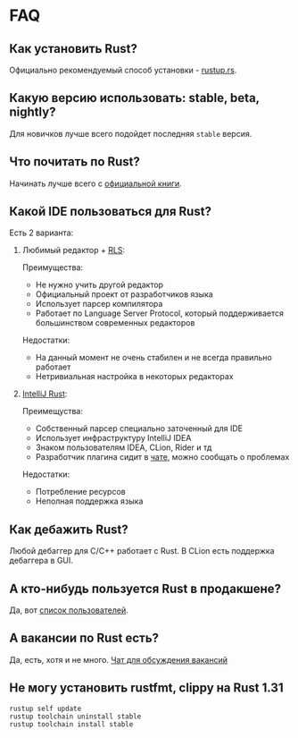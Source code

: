 # FAQ

## Как установить Rust?

Официально рекомендуемый способ установки - [rustup.rs](https://rustup.rs).

## Какую версию использовать: stable, beta, nightly?

Для новичков лучше всего подойдет последняя `stable` версия.

## Что почитать по Rust?

Начинать лучше всего с [официальной книги](https://doc.rust-lang.org/book/index.html).

## Какой IDE пользоваться для Rust?

Есть 2 варианта: 

1) Любимый редактор + [RLS](https://github.com/rust-lang/rls):

   Преимущества: 
    - Не нужно учить другой редактор
    - Официальный проект от разработчиков языка
    - Использует парсер компилятора
    - Работает по Language Server Protocol, который поддерживается большинством современных редакторов


   Недостатки:
    - На данный момент не очень стабилен и не всегда правильно работает
    - Нетривиальная настройка в некоторых редакторах

2) [IntelliJ Rust](https://intellij-rust.github.io):

   Преимещуства:
    - Собственный парсер специально заточенный для IDE
    - Использует инфраструктуру IntelliJ IDEA
    - Знаком пользователям IDEA, CLion, Rider и тд 
    - Разработчик плагина сидит в [чате](https://t.me/rustlang_ru), можно сообщать о проблемах
    
    
   Недостатки:
    - Потребление ресурсов
    - Неполная поддержка языка

## Как дебажить Rust?

Любой дебаггер для C/C++ работает с Rust. В CLion есть поддержка дебаггера в GUI.

## А кто-нибудь пользуется Rust в продакшене?

Да, вот [список пользователей](https://www.rust-lang.org/production/users).

## А вакансии по Rust есть?

Да, есть, хотя и не много. [Чат для обсуждения вакансий](https://t.me/rust_jobs)

## Не могу установить rustfmt, clippy на Rust 1.31

```
rustup self update
rustup toolchain uninstall stable
rustup toolchain install stable
```
